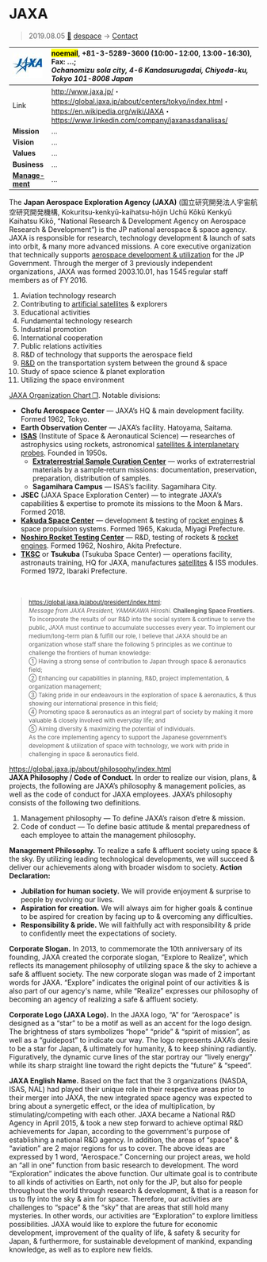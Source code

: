 # JAXA
> 2019.08.05 [🚀](../index/index.md) [despace](index.md) → [Contact](contact.md)

|[![](f/con/j/jaxa_logo1_thumb.jpg)](f/con/j/jaxa_logo1.png)|<mark>noemail</mark>, +81-3-5289-3600 (10:00 ‑ 12:00, 13:00 ‑ 16:30), Fax: …;<br> *Ochanomizu sola city, 4-6 Kandasurugadai, Chiyoda-ku, Tokyo 101-8008 Japan*|
|:--|:--|
|Link|<http://www.jaxa.jp/>・ <https://global.jaxa.jp/about/centers/tokyo/index.html>・ <https://en.wikipedia.org/wiki/JAXA>・ <https://www.linkedin.com/company/jaxanasdanalisas/>|
|**Mission**|…|
|**Vision**|…|
|**Values**|…|
|**Business**|…|
|**[Manage-<br>ment](mgmt.md)**|…|

The **Japan Aerospace Exploration Agency (JAXA)** (国立研究開発法人宇宙航空研究開発機構, Kokuritsu-kenkyū-kaihatsu-hōjin Uchū Kōkū Kenkyū Kaihatsu Kikō, “National Research & Development Agency on Aerospace Research & Development”) is the JP national aerospace & space agency. JAXA is responsible for research, technology development & launch of sats into orbit, & many more advanced missions. A core executive organization that technically supports [aerospace development & utilization](project.md) for the JP Government. Through the merger of 3 previously independent organizations, JAXA was formed 2003.10.01, has 1 545 regular staff members as of FY 2016.

   1. Aviation technology research
   1. Contributing to [artificial satellites](SC.md) & explorers
   1. Educational activities
   1. Fundamental technology research
   1. Industrial promotion
   1. International cooperation
   1. Public relations activities
   1. R&D of technology that supports the aerospace field
   1. [R&D](rnd.md) on the transportation system between the ground & space
   1. Study of space science & planet exploration
   1. Utilizing the space environment

[JAXA Organization Chart ❐](f/con/j/jaxa_structure.pdf). Notable divisions:

   - **Chofu Aerospace Center** — JAXA’s HQ & main development facility. Formed 1962, Tokyo.
   - **Earth Observation Center** — JAXA’s facility. Hatoyama, Saitama.
   - **[ISAS](zz_isas.md)** (Institute of Space & Aeronautical Science) — researches of astrophysics using rockets, astronomical [satellites & interplanetary probes](sc.md). Founded in 1950s.
      - **[Extraterrestrial Sample Curation Center](zz_isas.md)** — works of extraterrestrial materials by a sample‑return missions: documentation, preservation, preparation, distribution of samples.
      - **Sagamihara Campus** — ISAS’s facility. Sagamihara City.
   - **JSEC** (JAXA Space Exploration Center) — to integrate JAXA’s capabilities & expertise to promote its missions to the Moon & Mars. Formed 2018.
   - **[Kakuda Space Center](zz_kakuda_sc.md)** — development & testing of [rocket engines](ps.md) & space propulsion systems. Formed 1965, Kakuda, Miyagi Prefecture.
   - **[Noshiro Rocket Testing Center](zz_noshiro_rtc.md)** — R&D, testing of rockets & [rocket engines](ps.md). Formed 1962, Noshiro, Akita Prefecture.
   - **[TKSC](zz_tsukuba_sc.md)** or **Tsukuba** (Tsukuba Space Center) — operations facility, astronauts training, HQ for JAXA, manufactures [satellites](sc.md) & ISS modules. Formed 1972, Ibaraki Prefecture.

<p style="page-break-after:always"> </p>

> <small><https://global.jaxa.jp/about/president/index.html>;<br> *Message from JAXA President, YAMAKAWA Hiroshi.* **Challenging Space Frontiers.** To incorporate the results of our R&D into the social system & continue to serve the public, JAXA must continue to accumulate successes every year. To implement our medium/long-term plan & fulfill our role, I believe that JAXA should be an organization whose staff share the following 5 principles as we continue to challenge the frontiers of human knowledge:<br> ➀ Having a strong sense of contribution to Japan through space & aeronautics field;<br> ➁ Enhancing our capabilities in planning, R&D, project implementation, & organization management;<br> ➂ Taking pride in our endeavours in the exploration of space & aeronautics, & thus showing our international presence in this field;<br> ➃ Promoting space & aeronautics as an integral part of society by making it more valuable & closely involved with everyday life; and<br> ➄ Aiming diversity & maximizing the potential of individuals.<br>As the core implementing agency to support the Japanese government’s development & utilization of space with technology, we work with pride in challenging in space & aeronautics field.</small>

<https://global.jaxa.jp/about/philosophy/index.html>  
**JAXA Philosophy / Code of Conduct.** In order to realize our vision, plans, & projects, the following are JAXA’s philosophy & management policies, as well as the code of conduct for JAXA employees. JAXA’s philosophy consists of the following two definitions.

   1. Management philosophy — To define JAXA’s raison d’etre & mission.
   1. Code of conduct — To define basic attitude & mental preparedness of each employee to attain the management philosophy.

**Management Philosophy.** To realize a safe & affluent society using space & the sky. By utilizing leading technological developments, we will succeed & deliver our achievements along with broader wisdom to society. **Action Declaration:**

   - **Jubilation for human society.** We will provide enjoyment & surprise to people by evolving our lives.
   - **Aspiration for creation.** We will always aim for higher goals & continue to be aspired for creation by facing up to & overcoming any difficulties.
   - **Responsibility & pride.** We will faithfully act with responsibility & pride to confidently meet the expectations of society.

**Corporate Slogan.** In 2013, to commemorate the 10th anniversary of its founding, JAXA created the corporate slogan, “Explore to Realize”, which reflects its management philosophy of utilizing space & the sky to achieve a safe & affluent society. The new corporate slogan was made of 2 important words for JAXA. “Explore” indicates the original point of our activities & is also part of our agency's name, while “Realize” expresses our philosophy of becoming an agency of realizing a safe & affluent society.

**Corporate Logo (JAXA Logo).** In the JAXA logo, “A” for “Aerospace” is designed as a “star” to be a motif as well as an accent for the logo design. The brightness of stars symbolizes “hope” “pride” & “spirit of mission”, as well as a “guidepost” to indicate our way. The logo represents JAXA’s desire to be a star for Japan, & ultimately for humanity, & to keep shining radiantly. Figuratively, the dynamic curve lines of the star portray our “lively energy” while its sharp straight line toward the right depicts the “future” & “speed”.

**JAXA English Name.** Based on the fact that the 3 organizations (NASDA, ISAS, NAL) had played their unique role in their respective areas prior to their merger into JAXA, the new integrated space agency was expected to bring about a synergetic effect, or the idea of multiplication, by stimulating/competing with each other. JAXA became a National R&D Agency in April 2015, & took a new step forward to achieve optimal R&D achievements for Japan, according to the government's purpose of establishing a national R&D agency. In addition, the areas of “space” & “aviation” are 2 major regions for us to cover. The above ideas are expressed by 1 word, “Aerospace.” Concerning our project areas, we hold an “all in one” function from basic research to development. The word “Exploration” indicates the above function. Our ultimate goal is to contribute to all kinds of activities on Earth, not only for the JP, but also for people throughout the world through research & development, & that is a reason for us to fly into the sky & aim for space. Therefore, our activities are challenges to “space” & the “sky” that are areas that still hold many mysteries. In other words, our activities are “Exploration” to explore limitless possibilities. JAXA would like to explore the future for economic development, improvement of the quality of life, & safety & security for Japan, & furthermore, for sustainable development of mankind, expanding knowledge, as well as to explore new fields.
